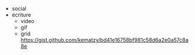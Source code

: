 - social
- écriture
	- video 
	- gif 
	- grid
https://gist.github.com/kematzy/bd41e16758bf981c58d6a2e0a57c8a8e